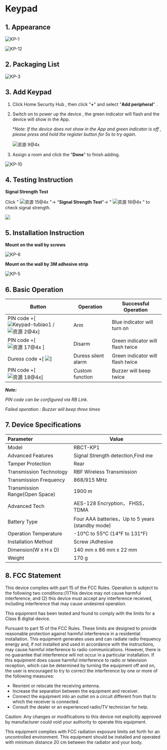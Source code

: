 # Keypad

## 1. Appearance

![KP-1](https://dusunprj.oss-us-west-1.aliyuncs.com/KP-1.png)



![KP-12](https://dusunprj.oss-us-west-1.aliyuncs.com/KP-12.png)

## 2. Packaging List

![KP-3](https://dusunprj.oss-us-west-1.aliyuncs.com/KP-3.png)

## 3. Add Keypad

1. Click Home Security Hub , then click "**+**"  and select "**Add peripheral**" .

2. Switch on to power up the device , the green indicator will flash and the device will show in the App.

   **Note: If the device does not show in the App and green indicator is off , please press and hold the register button for 5s to try again.*

   ![资源 9@4x](https://dusunprj.oss-us-west-1.aliyuncs.com/%E8%B5%84%E6%BA%90%209@4x.png)

3. Assign a room  and click the "**Done**" to finish adding.

![KP-10](https://dusunprj.oss-us-west-1.aliyuncs.com/KP-10.png)

## 4. Testing Instruction

**Signal Strength Test**

Click  " ![资源 15@4x](https://dusunprj.oss-us-west-1.aliyuncs.com/%E8%B5%84%E6%BA%90%2015@4x.png) "→ "**Signal Strength Test**"→  " ![资源 16@4x](https://dusunprj.oss-us-west-1.aliyuncs.com/%E8%B5%84%E6%BA%90%2016@4x.png) "  to check signal strength.

![](https://dusunprj.oss-us-west-1.aliyuncs.com/MC-3.png)

## 5. Installation Instruction

**Mount on the wall by screws**

![KP-6](https://dusunprj.oss-us-west-1.aliyuncs.com/KP-6.png)

**Mount on the wall by 3M  adhesive strip**

![KP-5](https://dusunprj.oss-us-west-1.aliyuncs.com/KP-5.png)

## 6. Basic Operation

| Button                                                       | Operation           | Successful Operation             |
| ------------------------------------------------------------ | ------------------- | -------------------------------- |
| PIN code +[![Keypad-tubiao1](https://dusunprj.oss-us-west-1.aliyuncs.com/Keypad-tubiao1.png) /![资源 2@4x](https://dusunprj.oss-us-west-1.aliyuncs.com/%E8%B5%84%E6%BA%90%202@4x.png)] | Arm                 | Blue indicator will turn on      |
| PIN code +[ ![资源 17@4x](https://dusunprj.oss-us-west-1.aliyuncs.com/%E8%B5%84%E6%BA%90%2017@4x.png) ] | Disarm              | Green indicator will flash twice |
| Duress code +[ ![](https://dusunprj.oss-us-west-1.aliyuncs.com/%E8%B5%84%E6%BA%90%2017@4x.png)] | Duress silent alarm | Green indicator will flash twice |
| PIN code +[ ![资源 18@4x](https://dusunprj.oss-us-west-1.aliyuncs.com/%E8%B5%84%E6%BA%90%2018@4x.png)] | Custom function     | Buzzer will beep twice           |

***Note:***

*PIN code can be configured via RB Link.*

*Failed operation : Buzzer will beep three times*

## 7. Device Specifications

| Parameter                      | Value                                            |
| :----------------------------- | ------------------------------------------------ |
| Model                          | RBCT-KP1                                         |
| Advanced Features              | Signal Strength detection,Find me                |
| Tamper Protection              | Rear                                             |
| Transmission Technology        | RBF Wireless Transmission                        |
| Transmission  Frequency        | 868/915 MHz                                      |
| Transmission Range(Open Space) | 1900 m                                           |
| Advanced Tech                  | AES-128 Encryption， FHSS， TDMA                 |
| Battery Type                   | Four AAA batteries，Up to 5 years (standby mode) |
| Operation Temperature          | -10°C to 55°C (14℉ to 131℉)                      |
| Installation Method            | Screw /Adhesive                                  |
| Dimension(W x H x D)           | 140 mm x 86 mm x 22 mm                           |
| Weight                         | 170 g                                            |

## 8. FCC  Statement

This device complies with part 15 of the FCC Rules. Operation is subject to the following two conditions:(1)This device may not cause harmful interference, and (2) this device must accept any interference received, including interference that may cause undesired operation.

This equipment has been tested and found to comply with the limits for a Class B digital device.

Pursuant to part 15 of the FCC Rules. These limits are designed to provide reasonable protection against harmful interference in a residential installation. This equipment generates uses and can radiate radio frequency energy and, if not installed and used in accordance with the instructions, may cause harmful interference to radio communications. However, there is no guarantee that interference will not occur in a particular installation. If this equipment does cause harmful interference to radio or television reception, which can be determined by turning the equipment off and on, the user is encouraged to try to correct the interference by one or more of the following measures:

- Reorient or relocate the receiving antenna.
- Increase the separation between the equipment and receiver.
- Connect the equipment into an outlet on a circuit different from that to which the receiver is connected.
- Consult the dealer or an experienced radio/TV technician for help.

Caution: Any changes or modifications to this device not explicitly approved by manufacturer could void your authority to operate this equipment.

This equipment complies with FCC radiation exposure limits set forth for an uncontrolled environment. This equipment should be installed and operated with minimum distance 20 cm between the radiator and your body.

